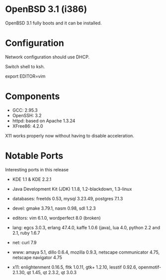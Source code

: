 # OpenBSD 3.1 (i386)

OpenBSD 3.1 fully boots and it can be installed.

# Configuration

Network configuration should use DHCP.

Switch shell to ksh.

export EDITOR=vim

# Components

* GCC: 2.95.3
* OpenSSH: 3.2
* httpd: based on Apache 1.3.24
* XFree86: 4.2.0

X11 works properly now without having to disable acceleration.

# Notable Ports

Interesting ports in this release

* KDE 1.1 & KDE 2.2.1
* Java Development Kit (JDK) 1.1.8, 1.2-blackdown, 1.3-linux

* databases: freetds 0.53, mysql 3.23.49, postgres 7.1.3
* devel: gmake 3.79.1, nasm 0.98, sdl 1.2.3
* editors: vim 6.1.0, wordperfect 8.0 (broken)
* lang: egcs 3.0.3, erlang 47.4.0, kaffe 1.0.6 (java), lua 4.0, python 2.2 and 2.1, ruby 1.6.7
* net: curl 7.9
* www: amaya 5.1, dillo 0.6.4, mozilla 0.9.3, netscape communicator 4.75, netscape navigator 4.75
* x11: enlightenment 0.16.5, fltk 1.0.11, gtk+ 1.2.10, lesstif 0.92.6, openmotif-2.1.30, qt 1.45, qt 2.3.2, qt 3.0.3
